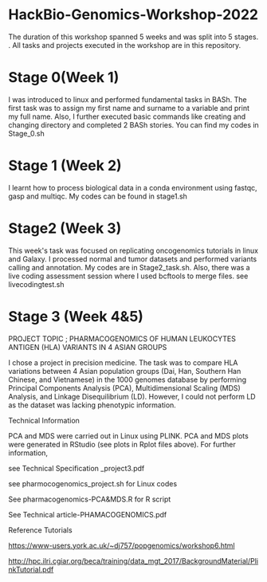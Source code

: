 # HackBio-Genomics-Workshop-2022
The duration of this workshop spanned 5 weeks and was split into 5 stages. . All tasks and projects executed in the workshop are in this repository.
# Stage 0(Week 1) 
I was introduced to linux and performed fundamental tasks in BASh. 
The first task was to assign my first name and surname to a variable and print my full name.
Also, I further executed basic commands like creating and changing directory and completed 2 BASh stories.
 You can find my codes in Stage_0.sh

# Stage 1 (Week 2)
I learnt how to process biological data in a conda environment using fastqc, gasp and multiqc. My codes can be found in stage1.sh

# Stage2 (Week 3)
This week's task was focused on replicating oncogenomics tutorials in linux and Galaxy. I processed normal and tumor datasets and performed variants calling and annotation.
My codes are in Stage2_task.sh. 
Also, there was a live coding assessment session where I used bcftools to merge files. see livecodingtest.sh

# Stage 3 (Week 4&5)
PROJECT TOPIC ; PHARMACOGENOMICS OF HUMAN LEUKOCYTES ANTIGEN (HLA) VARIANTS IN 4 ASIAN GROUPS

I chose a project in precision medicine. The task was to compare HLA variations between 4 Asian population groups (Dai, Han, Southern Han Chinese, and Vietnamese) in the 1000 genomes database by performing Principal Components Analysis (PCA), Multidimensional Scaling (MDS) Analysis, and Linkage Disequilibrium (LD). However, I could not perform LD as the dataset was lacking phenotypic information.

 
Technical Information

PCA and MDS were carried out in Linux using PLINK. PCA and MDS plots were generated in RStudio (see plots in Rplot files above). For further information,

see Technical Specification _project3.pdf 

see pharmocogenomics_project.sh for Linux codes

See pharmacogenomics-PCA&MDS.R for R script

See Technical article-PHAMACOGENOMICS.pdf

Reference Tutorials

https://www-users.york.ac.uk/~dj757/popgenomics/workshop6.html

http://hpc.ilri.cgiar.org/beca/training/data_mgt_2017/BackgroundMaterial/PlinkTutorial.pdf
